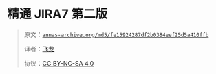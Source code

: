 # 精通 JIRA7 第二版

> 原文：[`annas-archive.org/md5/fe15924287df2b0384eef25d5a410ffb`](https://annas-archive.org/md5/fe15924287df2b0384eef25d5a410ffb)
> 
> 译者：[飞龙](https://github.com/wizardforcel)
> 
> 协议：[CC BY-NC-SA 4.0](http://creativecommons.org/licenses/by-nc-sa/4.0/)